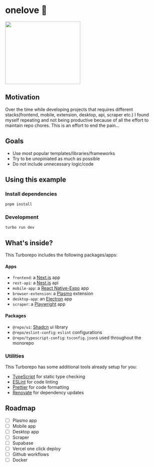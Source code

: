 # onelove 🫶

<img src="https://media.giphy.com/media/YlYzh2nwfndCxSiuXq/giphy.gif" width="240" height="200"/>

## Motivation

Over the time while developing projects that requires different stacks(frontend, mobile, extension, desktop, api, scraper etc.) I found myself repeating and not being productive because of all the effort to maintain repo chores. This is an effort to end the pain...

## Goals

- Use most popular templates/libraries/frameworks
- Try to be unopiniated as much as possible
- Do not include unnecessary logic/code

## Using this example

### Install dependencies

```sh
pnpm install
```

### Development

```
turbo run dev
```

## What's inside?

This Turborepo includes the following packages/apps:

#### Apps

- `frontend`: a [Next.js](https://nextjs.org/) app
- `rest-api`: a [Nest.js](https://nestjs.com/) api
- `mobile-app`: a [React Native-Expo](https://expo.dev/) app
- `browser-extension`: a [Plasmo](https://www.plasmo.com/) extension
- `desktop-app`: an [Electron](http://electron.atom.io/) app
- `scraper`: a [Playwright](https://playwright.dev/) app

#### Packages

- `@repo/ui`: [Shadcn](https://ui.shadcn.com/) ui library
- `@repo/eslint-config`: `eslint` configurations
- `@repo/typescript-config`: `tsconfig.json`s used throughout the monorepo

### Utilities

This Turborepo has some additional tools already setup for you:

- [TypeScript](https://www.typescriptlang.org/) for static type checking
- [ESLint](https://eslint.org/) for code linting
- [Prettier](https://prettier.io) for code formatting
- [Renovate](https://docs.renovatebot.com) for dependency updates

## Roadmap

- [ ] Plasmo app
- [ ] Mobile app
- [ ] Desktop app
- [ ] Scraper
- [ ] Supabase
- [ ] Vercel one click deploy
- [ ] Github workflows
- [ ] Docker
